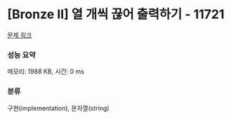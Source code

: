 # [Bronze II] 열 개씩 끊어 출력하기 - 11721 

[문제 링크](https://www.acmicpc.net/problem/11721) 

### 성능 요약

메모리: 1988 KB, 시간: 0 ms

### 분류

구현(implementation), 문자열(string)

